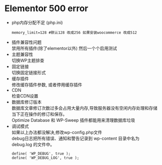# Elementor 500 error

+ php内存分配不足 (php.ini)
	```Shell
	memory_limit=128 #默认128 改成256 如果安装woocommerce 改成512
	```
+ 插件兼容性问题    
	禁用所有插件(除了elementor以外) 然后一个个启用测试
+ 主题兼容性    
	切换WP主题排查
+ 固定链接        
	切换固定链接形式
+ 缓存插件    
	修改缓存插件参数, 或者停用缓存插件
+ CDN    
	检查CDN设置
+ 数据库修订版本    
	数据库文章修订次数过多会占用大量内存,导致服务器没有空闲内存处理和存储当下正在操作的修订和保存。    
	Optimize Database 和 WP-Sweep 插件都能用来清理数据库垃圾
+ 调试模式    
	如果以上办法都没解决,修改wp-config.php文件    
	debug日志把所有错误、通知和警告记录到 wp-content 目录中名为 debug.log 的文件中。
	```Shell
	define( 'WP_DEBUG', true );
	define( 'WP_DEBUG_LOG', true );
	```

